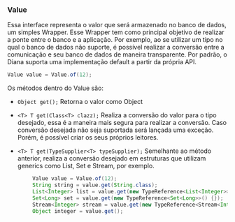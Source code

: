 ### Value

Essa interface representa o valor que será armazenado no banco de dados, um simples Wrapper. Esse Wrapper tem como principal objetivo de realizar a ponte entre o banco e a aplicação. Por exemplo, ao se utilizar um tipo no qual o banco de dados não suporte, é possível realizar a conversão entre a comunicação e seu banco de dados de maneira transparente. Por padrão, o Diana suporta uma implementação default a partir da própria API.

```java
Value value = Value.of(12);
```

Os métodos dentro do Value são:

* `Object get();` Retorna o valor como Object

* `<T> T get(Class<T> clazz);` Realiza a conversão do valor para o tipo desejado, essa é a maneira mais segura para realizar a conversão. Caso conversão desejada não seja suportada será lançada uma exceção. Porém, é possível criar os seus próprios leitores.
* `<T> T get(TypeSupplier<T> typeSupplier);` Semelhante ao método anterior, realiza a conversão desejado em estruturas que utilizam generics como List, Set e Stream, por exemplo.

```java
        Value value = Value.of(12);
        String string = value.get(String.class);
        List<Integer> list = value.get(new TypeReference<List<Integer>>() {});
        Set<Long> set = value.get(new TypeReference<Set<Long>>() {});
        Stream<Integer> stream = value.get(new TypeReference<Stream<Integer>>() {});
        Object integer = value.get();
```


